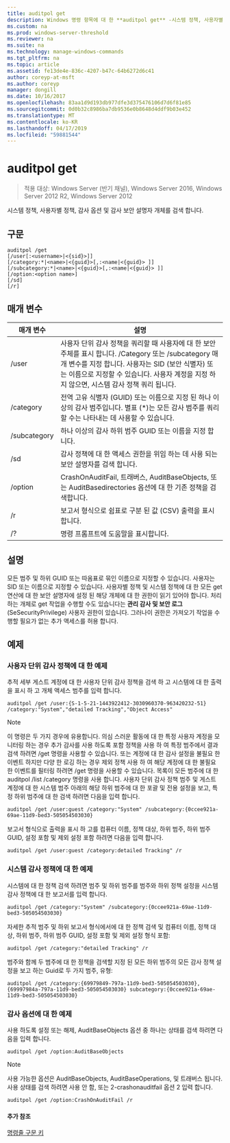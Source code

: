 ```yaml
---
title: auditpol get
description: Windows 명령 항목에 대 한 **auditpol get** -시스템 정책, 사용자별 정책, 감사 옵션 및 감사 보안 설명자 개체를 검색 합니다.
ms.custom: na
ms.prod: windows-server-threshold
ms.reviewer: na
ms.suite: na
ms.technology: manage-windows-commands
ms.tgt_pltfrm: na
ms.topic: article
ms.assetid: fe13de4e-836c-4207-b47c-64b6272d6c41
author: coreyp-at-msft
ms.author: coreyp
manager: dongill
ms.date: 10/16/2017
ms.openlocfilehash: 83aa1d9d193db977dfe3d375476106d7d6f81e85
ms.sourcegitcommit: 0d0b32c8986ba7db9536e0b8648d4ddf9b03e452
ms.translationtype: MT
ms.contentlocale: ko-KR
ms.lasthandoff: 04/17/2019
ms.locfileid: "59881544"
---
```

# <a name="auditpol-get"></a>auditpol get

>적용 대상: Windows Server (반기 채널), Windows Server 2016, Windows Server 2012 R2, Windows Server 2012

시스템 정책, 사용자별 정책, 감사 옵션 및 감사 보안 설명자 개체를 검색 합니다.

## <a name="syntax"></a>구문
```
auditpol /get 
[/user[:<username>|<{sid}>]]
[/category:*|<name>|<{guid}>[,:<name|<{guid}> ]]
[/subcategory:*|<name>|<{guid}>[,:<name|<{guid}> ]]
[/option:<option name>]
[/sd]
[/r]
```
## <a name="parameters"></a>매개 변수
|매개 변수|설명|
|-------|--------|
|/user|사용자 단위 감사 정책을 쿼리할 때 사용자에 대 한 보안 주체를 표시 합니다. /Category 또는 /subcategory 매개 변수를 지정 합니다. 사용자는 SID (보안 식별자) 또는 이름으로 지정할 수 있습니다. 사용자 계정을 지정 하지 않으면, 시스템 감사 정책 쿼리 됩니다.|
|/category|전역 고유 식별자 (GUID) 또는 이름으로 지정 된 하나 이상의 감사 범주입니다. 별표 (*)는 모든 감사 범주를 쿼리할 수는 나타내는 데 사용할 수 있습니다.|
|/subcategory|하나 이상의 감사 하위 범주 GUID 또는 이름을 지정 합니다.|
|/sd|감사 정책에 대 한 액세스 권한을 위임 하는 데 사용 되는 보안 설명자를 검색 합니다.|
|/option|CrashOnAuditFail, 트래버스, AuditBaseObjects, 또는 AuditBasedirectories 옵션에 대 한 기존 정책을 검색합니다.|
|/r|보고서 형식으로 쉼표로 구분 된 값 (CSV) 출력을 표시합니다.|
|/?|명령 프롬프트에 도움말을 표시합니다.|
## <a name="remarks"></a>설명
모든 범주 및 하위 GUID 또는 따옴표로 묶인 이름으로 지정할 수 있습니다. 사용자는 SID 또는 이름으로 지정할 수 있습니다.
사용자별 정책 및 시스템 정책에 대 한 모든 get 연산에 대 한 보안 설명자에 설정 된 해당 개체에 대 한 권한이 읽기 있어야 합니다. 처리 하는 개체로 get 작업을 수행할 수도 있습니다는 **관리 감사 및 보안 로그** (SeSecurityPrivilege) 사용자 권한이 있습니다. 그러나이 권한은 가져오기 작업을 수행할 필요가 없는 추가 액세스를 허용 합니다.
## <a name="BKMK_examples"></a>예제
### <a name="examples-for-the-per-user-audit-policy"></a>사용자 단위 감사 정책에 대 한 예제
추적 세부 게스트 계정에 대 한 사용자 단위 감사 정책을 검색 하 고 시스템에 대 한 출력을 표시 하 고 개체 액세스 범주를 입력 합니다.
```
auditpol /get /user:{S-1-5-21-1443922412-3030960370-963420232-51} /category:"System","detailed Tracking","Object Access"
```
> [!NOTE]
> 이 명령은 두 가지 경우에 유용합니다. 의심 스러운 활동에 대 한 특정 사용자 계정을 모니터링 하는 경우 추가 감사를 사용 하도록 포함 정책을 사용 하 여 특정 범주에서 결과 검색 하려면 /get 명령을 사용할 수 있습니다. 또는 계정에 대 한 감사 설정을 불필요 한 이벤트 하지만 다양 한 로깅 하는 경우 제외 정책 사용 하 여 해당 계정에 대 한 불필요 한 이벤트를 필터링 하려면 /get 명령을 사용할 수 있습니다. 목록이 모든 범주에 대 한 auditpol /list /category 명령을 사용 합니다.
사용자 단위 감사 정책 범주 및 게스트 계정에 대 한 시스템 범주 아래의 해당 하위 범주에 대 한 포괄 및 전용 설정을 보고, 특정 하위 범주에 대 한 검색 하려면 다음을 입력 합니다.
```
auditpol /get /user:guest /category:"System" /subcategory:{0ccee921a-69ae-11d9-bed3-505054503030}
```
보고서 형식으로 출력을 표시 하 고를 컴퓨터 이름, 정책 대상, 하위 범주, 하위 범주 GUID, 설정 포함 및 제외 설정 포함 하려면 다음을 입력 합니다.
```
auditpol /get /user:guest /category:detailed Tracking" /r
```
### <a name="examples-for-the-system-audit-policy"></a>시스템 감사 정책에 대 한 예제
시스템에 대 한 정책 검색 하려면 범주 및 하위 범주를 범주와 하위 정책 설정을 시스템 감사 정책에 대 한 보고서를 입력 합니다.
```
auditpol /get /category:"System" /subcategory:{0ccee921a-69ae-11d9-bed3-505054503030}
```
자세한 추적 범주 및 하위 보고서 형식에서에 대 한 정책 검색 및 컴퓨터 이름, 정책 대상, 하위 범주, 하위 범주 GUID, 설정 포함 및 제외 설정 형식 포함:
```
auditpol /get /category:"detailed Tracking" /r
```
범주와 함께 두 범주에 대 한 정책을 검색할 지정 된 모든 하위 범주의 모든 감사 정책 설정을 보고 하는 Guid로 두 가지 범주, 유형:
```
auditpol /get /category:{69979849-797a-11d9-bed3-505054503030},{69997984a-797a-11d9-bed3-505054503030} subcategory:{0ccee921a-69ae-11d9-bed3-505054503030}
```
### <a name="examples-for-auditing-options"></a>감사 옵션에 대 한 예제
사용 하도록 설정 또는 해제, AuditBaseObjects 옵션 중 하나는 상태를 검색 하려면 다음을 입력 합니다.
```
auditpol /get /option:AuditBaseObjects
```
> [!NOTE]
> 사용 가능한 옵션은 AuditBaseObjects, AuditBaseOperations, 및 트래버스 됩니다.
사용 상태를 검색 하려면 사용 안 함, 또는 2-crashonauditfail 옵션 2 입력 합니다.
```
auditpol /get /option:CrashOnAuditFail /r
```
#### <a name="additional-references"></a>추가 참조
[명령줄 구문 키](command-line-syntax-key.md)
